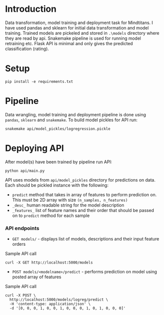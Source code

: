 Introduction
============

Data transformation, model training and deployment task for Mindtitans.
I have used pandas and sklearn for initial data transformation and model training. Trained models are pickeled and
 stored in `.\models` directory where they are read by api. Snakemake pipeline is used for running model retraining etc.
 Flask API is minimal and only gives the predicted classification (rating).

Setup
=====

```
pip install -e requirements.txt
```

Pipeline
============

Data wrangling, model training and deployment pipeline is done using `pandas`, `sklearn` and `snakemake`. To
build model pickles for API run:
```
snakemake api/model_pickles/logregression.pickle
```

Deploying API
=============
After model(s) have been trained by pipeline run API:
```
python api/main.py
```

API uses models from `api/model_pickles` directory for predictions on data. Each should be pickled instance with the
 following:
  * `predict` method that takes in array of features to perform prediction on. This must be 2D array with size `(n_samples, n_features)`
  * `_desc_` human readable string for the model description
  * `_features_` list of feature names and their order that should be passed on to `predict` method for each sample

### API endpoints

  * `GET models/` - displays list of models, descriptions and their input feature orders

Sample API call
```
curl -X GET http://localhost:5000/models
```

  * `POST models/<modelname>/predict` - performs prediction on model using posted array of features

Sample API call
```
curl -X POST \
  http://localhost:5000/models/logreg/predict \
  -H 'content-type: application/json' \
  -d '[0, 0, 0, 1, 0, 0, 1, 0, 0, 0, 1, 0, 1, 0, 0, 0]'
```
